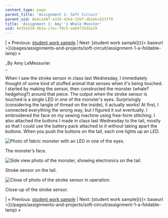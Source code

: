 ```yaml
---
content_type: page
parent_title: 'Assignment 1: Soft Circuit'
parent_uid: 8e4ca487-a319-4264-15bf-db3ebc623ff8
title: 'Assignment 1: Amy''s Whale Monster'
uid: 4e354258-4b1a-c7ec-f8c5-aa84732d2e29
---
```


| « Previous: [student work sample](/courses/media-arts-and-sciences/mas-962-special-topics-new-textiles-spring-2010/assignments-and-projects/soft-circuit/assignment-1-usd-useless-safety-device-version-0.1) | Next: [student work sample]({{< baseurl >}}/pages/assignments-and-projects/soft-circuit/assignment-1-a-foldable-lamp) » 

_By Amy LeMessurier  
_

When I saw the stroke sensor in class last Wednesday, I immediately thought of some kind of stuffed animal that senses when it's being touched. I started by making the sensor, then constructed the monster (whale? hedgehog?) around that piece. The output when the stroke sensor is touched is a single LED in one of the monster's eyes. Surprisingly (considering the tangle of thread on the inside), it actually works! At first, I connected everything the wrong way, but I figured it out eventually. I embroidered the face on my sewing machine using free-form stitching. I also attached the buttons I made in class last Wednesday to the tail, mostly so that I could use the battery pack attached to it without taking apart the buttons. When you push the buttons on the tail, each one lights up an LED.

![Photo of fabric monster with an LED in one of the eyes. ](/courses/media-arts-and-sciences/mas-962-special-topics-new-textiles-spring-2010/assignments-and-projects/soft-circuit/assignment-1-amys-whale-monster/IMG_0591.jpg)

The monster’s face.

![Side view photo of the monster, showing electronics on the tail.](/courses/media-arts-and-sciences/mas-962-special-topics-new-textiles-spring-2010/assignments-and-projects/soft-circuit/assignment-1-amys-whale-monster/IMG_0592.jpg)

Stroke sensor on the tail.

![Close of photo of the stroke sensor in operation.](/courses/media-arts-and-sciences/mas-962-special-topics-new-textiles-spring-2010/assignments-and-projects/soft-circuit/assignment-1-amys-whale-monster/IMG_0593.jpg)

Close-up of the stroke sensor.

| « Previous: [student work sample](/courses/media-arts-and-sciences/mas-962-special-topics-new-textiles-spring-2010/assignments-and-projects/soft-circuit/assignment-1-usd-useless-safety-device-version-0.1) | Next: [student work sample]({{< baseurl >}}/pages/assignments-and-projects/soft-circuit/assignment-1-a-foldable-lamp) »